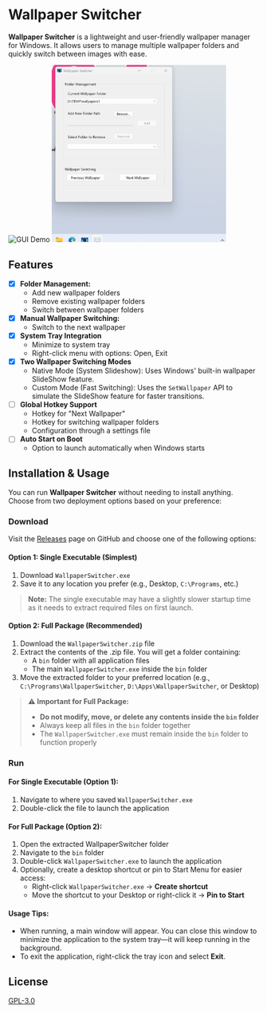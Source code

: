 # Wallpaper Switcher

**Wallpaper Switcher** is a lightweight and user-friendly wallpaper manager for Windows. It allows users to manage multiple wallpaper folders and quickly switch between images with ease.

<img src="./assets/gifs/GUI_Demo.gif" alt="GUI Demo" width="350"/>
<img src="./assets/gifs/SystemTray_Demo.gif" alt="System Tray Demo" width="350"/>

## Features 

- [x] **Folder Management:** 
  - Add new wallpaper folders
  - Remove existing wallpaper folders
  - Switch between wallpaper folders
- [x] **Manual Wallpaper Switching:** 
  - Switch to the next wallpaper
- [x] **System Tray Integration**
  - Minimize to system tray
  - Right-click menu with options: Open, Exit
- [x] **Two Wallpaper Switching Modes**
  - Native Mode (System Slideshow): Uses Windows' built-in wallpaper SlideShow feature.
  - Custom Mode (Fast Switching): Uses the `SetWallpaper` API to simulate the SlideShow feature for faster transitions.
- [ ] **Global Hotkey Support**
  - Hotkey for "Next Wallpaper"
  - Hotkey for switching wallpaper folders
  - Configuration through a settings file
- [ ] **Auto Start on Boot**
  - Option to launch automatically when Windows starts

## Installation & Usage

You can run **Wallpaper Switcher** without needing to install anything. Choose from two deployment options based on your preference:

### Download

Visit the [Releases](https://github.com/lorenzoyang/WallpaperSwitcher/releases) page on GitHub and choose one of the following options:

#### Option 1: Single Executable (Simplest)

1. Download `WallpaperSwitcher.exe`
2. Save it to any location you prefer (e.g., Desktop, `C:\Programs`, etc.)

> **Note:** The single executable may have a slightly slower startup time as it needs to extract required files on first launch.

#### Option 2: Full Package (Recommended)

1. Download the `WallpaperSwitcher.zip` file
2. Extract the contents of the .zip file. You will get a folder containing:
   - A `bin` folder with all application files
   - The main `WallpaperSwitcher.exe` inside the `bin` folder
3. Move the extracted folder to your preferred location (e.g., `C:\Programs\WallpaperSwitcher`, `D:\Apps\WallpaperSwitcher`, or Desktop)

> **⚠️ Important for Full Package:**
> - **Do not modify, move, or delete any contents inside the `bin` folder**
> - Always keep all files in the `bin` folder together
> - The `WallpaperSwitcher.exe` must remain inside the `bin` folder to function properly

### Run

#### For Single Executable (Option 1):

1. Navigate to where you saved `WallpaperSwitcher.exe`
2. Double-click the file to launch the application

#### For Full Package (Option 2):

1. Open the extracted WallpaperSwitcher folder
2. Navigate to the `bin` folder
3. Double-click `WallpaperSwitcher.exe` to launch the application
4. Optionally, create a desktop shortcut or pin to Start Menu for easier access:
   - Right-click `WallpaperSwitcher.exe` → **Create shortcut**
   - Move the shortcut to your Desktop or right-click it → **Pin to Start**

#### Usage Tips:
- When running, a main window will appear. You can close this window to minimize the application to the system tray—it will keep running in the background.
- To exit the application, right-click the tray icon and select **Exit**.


## License

[GPL-3.0](LICENSE)
